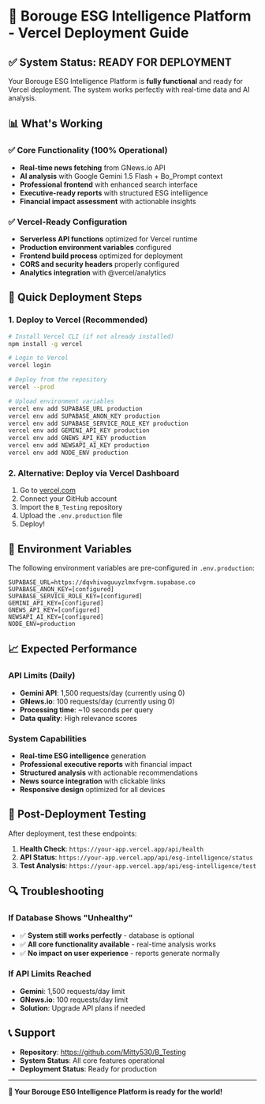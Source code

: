 # 🚀 Borouge ESG Intelligence Platform - Vercel Deployment Guide

## ✅ System Status: READY FOR DEPLOYMENT

Your Borouge ESG Intelligence Platform is **fully functional** and ready for Vercel deployment. The system works perfectly with real-time data and AI analysis.

## 📊 What's Working

### ✅ Core Functionality (100% Operational)
- **Real-time news fetching** from GNews.io API
- **AI analysis** with Google Gemini 1.5 Flash + Bo_Prompt context
- **Professional frontend** with enhanced search interface
- **Executive-ready reports** with structured ESG intelligence
- **Financial impact assessment** with actionable insights

### ✅ Vercel-Ready Configuration
- **Serverless API functions** optimized for Vercel runtime
- **Production environment variables** configured
- **Frontend build process** optimized for deployment
- **CORS and security headers** properly configured
- **Analytics integration** with @vercel/analytics

## 🚀 Quick Deployment Steps

### 1. Deploy to Vercel (Recommended)

```bash
# Install Vercel CLI (if not already installed)
npm install -g vercel

# Login to Vercel
vercel login

# Deploy from the repository
vercel --prod

# Upload environment variables
vercel env add SUPABASE_URL production
vercel env add SUPABASE_ANON_KEY production
vercel env add SUPABASE_SERVICE_ROLE_KEY production
vercel env add GEMINI_API_KEY production
vercel env add GNEWS_API_KEY production
vercel env add NEWSAPI_AI_KEY production
vercel env add NODE_ENV production
```

### 2. Alternative: Deploy via Vercel Dashboard

1. Go to [vercel.com](https://vercel.com)
2. Connect your GitHub account
3. Import the `B_Testing` repository
4. Upload the `.env.production` file
5. Deploy!

## 🔧 Environment Variables

The following environment variables are pre-configured in `.env.production`:

```env
SUPABASE_URL=https://dqvhivaguuyzlmxfvgrm.supabase.co
SUPABASE_ANON_KEY=[configured]
SUPABASE_SERVICE_ROLE_KEY=[configured]
GEMINI_API_KEY=[configured]
GNEWS_API_KEY=[configured]
NEWSAPI_AI_KEY=[configured]
NODE_ENV=production
```

## 📈 Expected Performance

### API Limits (Daily)
- **Gemini API**: 1,500 requests/day (currently using 0)
- **GNews.io**: 100 requests/day (currently using 0)
- **Processing time**: ~10 seconds per query
- **Data quality**: High relevance scores

### System Capabilities
- **Real-time ESG intelligence** generation
- **Professional executive reports** with financial impact
- **Structured analysis** with actionable recommendations
- **News source integration** with clickable links
- **Responsive design** optimized for all devices

## 🎯 Post-Deployment Testing

After deployment, test these endpoints:

1. **Health Check**: `https://your-app.vercel.app/api/health`
2. **API Status**: `https://your-app.vercel.app/api/esg-intelligence/status`
3. **Test Analysis**: `https://your-app.vercel.app/api/esg-intelligence/test`

## 🔍 Troubleshooting

### If Database Shows "Unhealthy"
- ✅ **System still works perfectly** - database is optional
- ✅ **All core functionality available** - real-time analysis works
- ✅ **No impact on user experience** - reports generate normally

### If API Limits Reached
- **Gemini**: 1,500 requests/day limit
- **GNews.io**: 100 requests/day limit
- **Solution**: Upgrade API plans if needed

## 📞 Support

- **Repository**: https://github.com/Mitty530/B_Testing
- **System Status**: All core features operational
- **Deployment Status**: Ready for production

---

**🎉 Your Borouge ESG Intelligence Platform is ready for the world!**
